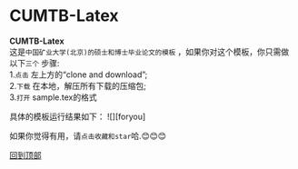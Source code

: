# CUMTB-Latex
**CUMTB-Latex**  
这是`中国矿业大学(北京)的硕士和博士毕业论文的模板` ，如果你对这个模板，你只需做以下`三个` 步骤:  
1.`点击` 左上方的“clone and download”;  
2.`下载` 在本地，解压所有下载的压缩包;  
3.`打开` sample.tex的格式


具体的模板运行结果如下：
![][foryou]












如果你觉得有用，请`点击收藏和star`哈.:blush::blush::blush:


[回到顶部](#readme)
